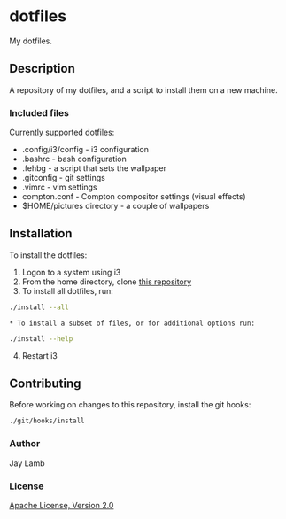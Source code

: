 # dotfiles
My dotfiles.

## Description
A repository of my dotfiles, and a script to install them on a new machine.

### Included files
Currently supported dotfiles:
* .config/i3/config - i3 configuration
* .bashrc - bash configuration
* .fehbg - a script that sets the wallpaper
* .gitconfig - git settings
* .vimrc - vim settings
* compton.conf - Compton compositor settings (visual effects)
* $HOME/pictures directory - a couple of wallpapers

## Installation 
To install the dotfiles:
1. Logon to a system using i3
2. From the home directory, clone [this repository](https://github.com/jaylamb/dotfiles.git)
3. To install all dotfiles, run:
```bash
./install --all
```
	* To install a subset of files, or for additional options run:
```bash
./install --help
```
4. Restart i3 

## Contributing
Before working on changes to this repository, install the git hooks:
```bash
./git/hooks/install
```

### Author
Jay Lamb

### License
[Apache License, Version 2.0](https://www.apache.org/licenses/LICENSE-2.0)
